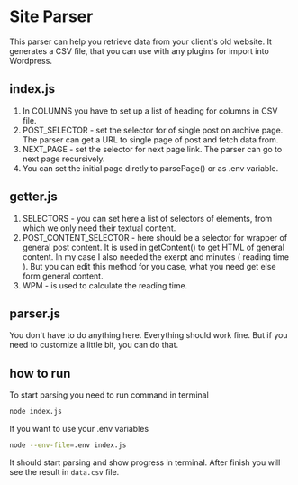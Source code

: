 # Site Parser

This parser can help you retrieve data from your client's old website.
It generates a CSV file, that you can use with any plugins for import into Wordpress.

## index.js

1. In COLUMNS you have to set up a list of heading for columns in CSV file.
2. POST_SELECTOR - set the selector for <a> of single post on archive page. The parser can get a URL to single page of post and fetch data from.
3. NEXT_PAGE - set the selector for next page link. The parser can go to next page recursively.
4. You can set the initial page diretly to parsePage() or as .env variable.

## getter.js

1. SELECTORS - you can set here a list of selectors of elements, from which we only need their textual content.
2. POST_CONTENT_SELECTOR - here should be a selector for wrapper of general post content. It is used in getContent() to get HTML of general content. In my case I also needed the exerpt and minutes ( reading time ). But you can edit this method for you case, what you need get else form general content.
3. WPM - is used to calculate the reading time.

## parser.js
You don't have to do anything here. Everything should work fine. But if you need to customize a little bit, you can do that.

## how to run
To start parsing you need to run command in terminal 
```sh
node index.js
```

If you want to use your .env variables
```sh
node --env-file=.env index.js
```

It should start parsing and show progress in terminal. After finish you will see the result in `data.csv` file.
